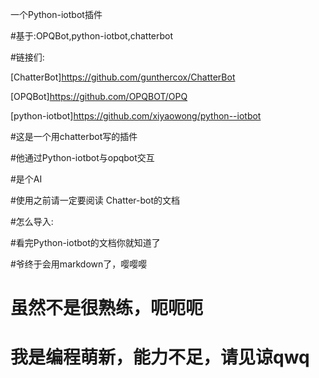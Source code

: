 一个Python-iotbot插件  

#基于:OPQBot,python-iotbot,chatterbot  

#链接们:  

[ChatterBot]https://github.com/gunthercox/ChatterBot  

[OPQBot]https://github.com/OPQBOT/OPQ  

[python-iotbot]https://github.com/xiyaowong/python--iotbot  

#这是一个用chatterbot写的插件  

#他通过Python-iotbot与opqbot交互  

#是个AI  

#使用之前请一定要阅读 Chatter-bot的文档  

#怎么导入:  
  
  
#看完Python-iotbot的文档你就知道了  

#爷终于会用markdown了，嘤嘤嘤  

# 虽然不是很熟练，呃呃呃
# 我是编程萌新，能力不足，请见谅qwq
